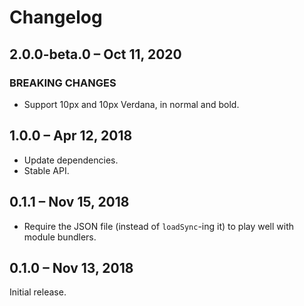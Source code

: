 # Changelog

## 2.0.0-beta.0 – Oct 11, 2020

### BREAKING CHANGES

- Support 10px and 10px Verdana, in normal and bold.


## 1.0.0 – Apr 12, 2018

- Update dependencies.
- Stable API.

## 0.1.1 – Nov 15, 2018

- Require the JSON file (instead of `loadSync`-ing it) to play well with
  module bundlers.

## 0.1.0 – Nov 13, 2018

Initial release.
